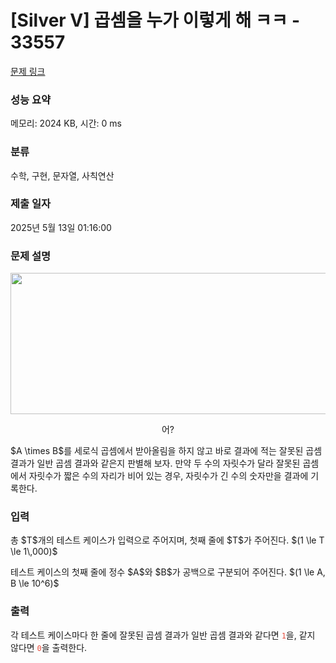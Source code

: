 # [Silver V] 곱셈을 누가 이렇게 해 ㅋㅋ - 33557 

[문제 링크](https://www.acmicpc.net/problem/33557) 

### 성능 요약

메모리: 2024 KB, 시간: 0 ms

### 분류

수학, 구현, 문자열, 사칙연산

### 제출 일자

2025년 5월 13일 01:16:00

### 문제 설명

<p style="text-align: center;"><img alt="" src="" style="height: 226px; width: 600px;"></p>

<p style="text-align: center;">어?</p>

<p>$A \times B$를 세로식 곱셈에서 받아올림을 하지 않고 바로 결과에 적는 잘못된 곱셈 결과가 일반 곱셈 결과와 같은지 판별해 보자. 만약 두 수의 자릿수가 달라 잘못된 곱셈에서 자릿수가 짧은 수의 자리가 비어 있는 경우, 자릿수가 긴 수의 숫자만을 결과에 기록한다.</p>

### 입력 

 <p>총 $T$개의 테스트 케이스가 입력으로 주어지며, 첫째 줄에 $T$가 주어진다. $(1 \le T \le 1\,000)$ </p>

<p>테스트 케이스의 첫째 줄에 정수 $A$와 $B$가 공백으로 구분되어 주어진다. $(1 \le A, B \le 10^6)$ </p>

### 출력 

 <p>각 테스트 케이스마다 한 줄에 잘못된 곱셈 결과가 일반 곱셈 결과와 같다면 <span style="color:#e74c3c;"><code>1</code></span>을, 같지 않다면 <span style="color:#e74c3c;"><code>0</code></span>을 출력한다.</p>

